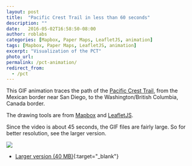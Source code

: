 ```yaml
---
layout: post
title:  "Pacific Crest Trail in less than 60 seconds"
description: ""
date:   2016-05-02T16:58:50-08:00
author: roblabs
categories: [Mapbox, Paper Maps, LeafletJS, animation]
tags: [Mapbox, Paper Maps, LeafletJS, animation]
excerpt: "Visualization of the PCT"
photo_url:
permalink: /pct-animation/
redirect_from:
  - /pct
---
```


This GIF animation traces the path of the [Pacific Crest Trail](http://www.pcta.org), from the Mexican border near San Diego, to the Washington/British Columbia, Canada border.

The drawing tools are from [Mapbox](http://mapbox.com) and [LeafletJS](http://LeafletJS.com).

Since the video is about 45 seconds, the GIF files are fairly large.  So for better resolution, see the larger version.


![](https://github.com/roblabs/roblabs.github.com/raw/master/images/pct-animation-480-medium.gif)  

* [Larger version (40 MB)](https://drive.google.com/file/d/0Bz03QjAuY_6CNkF6MFBmODZ6cE0/view?pref=2&pli=1){:target="_blank"}

[tsg]:  http://www.timestampgenerator.com
